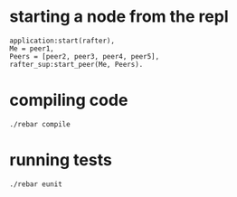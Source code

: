# starting a node from the repl

    application:start(rafter),
    Me = peer1,
    Peers = [peer2, peer3, peer4, peer5],
    rafter_sup:start_peer(Me, Peers).

# compiling code

    ./rebar compile

# running tests

    ./rebar eunit
